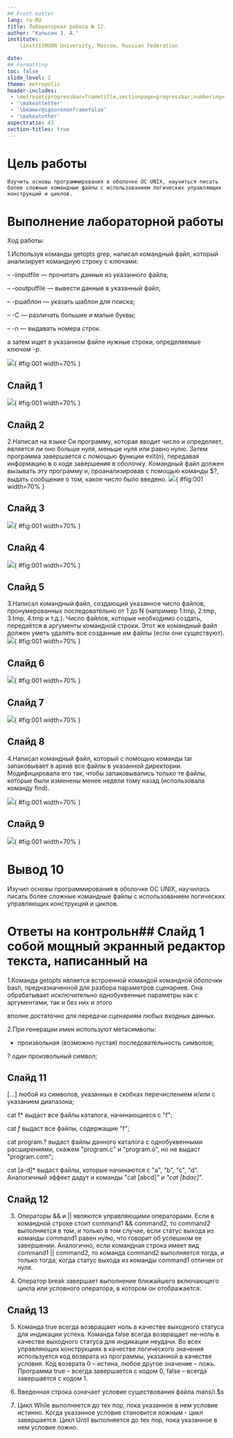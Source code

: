 ```yaml
---
## Front matter
lang: ru-RU
title: Лабораторная работа № 12.
author: "Кальсин З. А."
institute: 
	\inst{1}RUDN University, Moscow, Russian Federation

date: 
## Formatting
toc: false
slide_level: 2
theme: metropolis
header-includes: 
 - \metroset{progressbar=frametitle,sectionpage=progressbar,numbering=fraction}
 - '\makeatletter'
 - '\beamer@ignorenonframefalse'
 - '\makeatother'
aspectratio: 43
section-titles: true
---
```


# Цель работы

    Изучить основы программирования в оболочке ОС UNIX, научиться писать более сложные командные файлы с использованием логических управляющих конструкций и циклов. 
# Выполнение лабораторной работы

Ход работы:

1.Используя команды getopts grep, написал командный файл, который анализирует командную строку с ключами:

– -iinputfile — прочитать данные из указанного файла;

– -ooutputfile — вывести данные в указанный файл;

– -pшаблон — указать шаблон для поиска;

– -C — различать большие и малые буквы;

– -n — выдавать номера строк.

а затем ищет в указанном файле нужные строки, определяемые ключом -p.

![](image/1.png){ #fig:001 width=70% }

## Слайд 1

![](image/2.png){ #fig:001 width=70% }

## Слайд 2

2.Написал на языке Си программу, которая вводит число и определяет, является ли оно больше нуля, меньше нуля или равно нулю. Затем программа завершается с помощью функции exit(n), передавая информацию в о коде завершения в оболочку. Командный файл должен вызывать эту программу и, проанализировав с помощью команды $?, выдать сообщение о том, какое число было введено.
![](image/3.png){ #fig:001 width=70% }

## Слайд 3

![](image/4.png){ #fig:001 width=70% }

## Слайд 4

![](image/5.png){ #fig:001 width=70% }

## Слайд 5

3.Написал командный файл, создающий указанное число файлов, пронумерованных последовательно от 1 до N (например 1.tmp, 2.tmp, 3.tmp, 4.tmp и т.д.). Число файлов, которые необходимо создать, передаётся в аргументы командной строки. Этот же командный файл должен уметь удалять все созданные им файлы (если они существуют).
![](image/6.png){ #fig:001 width=70% }

## Слайд 6

![](image/7.png){ #fig:001 width=70% }

## Слайд 7

![](image/8.png){ #fig:001 width=70% }

## Слайд 8

4.Написал командный файл, который с помощью команды tar запаковывает в архив все файлы в указанной директории. Модифицировала его так, чтобы запаковывались только те файлы, которые были изменены менее недели тому назад (использовала команду find).

![](image/9.png){ #fig:001 width=70% }

## Слайд 9

![](image/10.png){ #fig:001 width=70% }
# Вывод 10

Изучил основы программирования в оболочке ОС UNIX, научилась писать более сложные командные файлы с использованием логических управляющих конструкций и циклов. 
 # Ответы на контрольн## Слайд 1 собой мощный экранный редактор текста, написанный на

1.Команда getopts является встроенной командой командной оболочки bash, предназначенной для разбора параметров сценариев. Она обрабатывает исключительно однобуквенные параметры как с аргументами, так и без них и этого

вполне достаточно для передачи сценариям любых входных данных.

2.При генерации имен используют метасимволы:

* произвольная (возможно пустая) последовательность символов;

? один произвольный символ;

## Слайд 11

[...] любой из символов, указанных в скобках перечислением и/или с указанием диапазона;

cat f* выдаст все файлы каталога, начинающиеся с "f";

cat *f* выдаст все файлы, содержащие "f";

cat program.? выдаст файлы данного каталога с однобуквенными расширениями, скажем "program.c" и "program.o", но не выдаст "program.com";

cat [a-d]* выдаст файлы, которые начинаются с "a", "b", "c", "d". Аналогичный эффект дадут и команды "cat [abcd]*" и "cat [bdac]*".

## Слайд 12

3. Операторы && и || являются управляющими операторами. Если в командной строке стоит command1 && command2, то command2 выполняется в том, и только в том случае, если статус выхода из команды command1 равен нулю, что говорит об успешном ее завершении. Аналогично, если командная строка имеет вид command1 || command2, то команда command2 выполняется тогда, и только тогда, когда статус выхода из команды command1 отличен от нуля.

4. Оператор break завершает выполнение ближайшего включающего цикла или условного оператора, в котором он отображается.

## Слайд 13

5. Команда true всегда возвращает ноль в качестве выходного статуса для индикации успеха. Команда false всегда возвращает не-ноль в качестве выходного статуса для индикации неудачи. Во всех управляющих конструкциях в качестве логического значения используется код возврата из программы, указанной в качестве условия. Код возврата 0 – истина, любое другое значение – ложь. Программа true – всегда завершается с кодом 0, false – всегда завершается с кодом 1.

6. Введенная строка означает условие существования файла man$s/$i.$s

7. Цикл While выполняется до тех пор, пока указанное в нем условие истинно. Когда указанное условие становится ложным - цикл завершается. Цикл Until выполняется до тех пор, пока указанное в нем условие ложно.